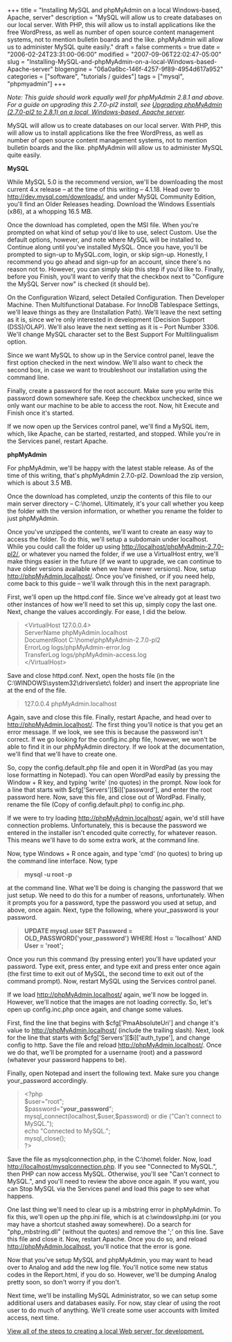 +++
title = "Installing MySQL and phpMyAdmin on a local Windows-based, Apache, server"
description = "MySQL will allow us to create databases on our local server. With PHP, this will allow us to install applications like the free WordPress, as well as number of open source content management systems, not to mention bulletin boards and the like. phpMyAdmin will allow us to administer MySQL quite easily."
draft = false
comments = true
date = "2006-02-24T23:31:00-06:00"
modified = "2007-09-06T22:02:47-05:00"
slug = "Installing-MySQL-and-phpMyAdmin-on-a-local-Windows-based-Apache-server"
blogengine = "06a0a6bc-146f-4257-9f89-4954d617a952"
categories = ["software", "tutorials / guides"]
tags = ["mysql", "phpmyadmin"]
+++

<div class="note">
<p>
<em>Note: This guide should work equally well for phpMyAdmin 2.8.1 and above.  For a guide on upgrading this 2.7.0-pl2 install, see <a href="http://strivinglife.com/words/post/Upgrading-phpMyAdmin-(270-pl2-to-281)-on-a-local%2c-Windows-based%2c-Apache-server.aspx">Upgrading phpMyAdmin (2.7.0-pl2 to 2.8.1) on a local, Windows-based, Apache server</a>.</em>
</p>
</div>
<p>
MySQL will allow us to create databases on our local server. With PHP, this will allow us to install applications like the free WordPress, as well as number of open source content management systems, not to mention bulletin boards and the like. phpMyAdmin will allow us to administer MySQL quite easily.
</p>
<p>
<strong>MySQL</strong>
</p>
<p>
While MySQL 5.0 is the recommend version, we&#39;ll be downloading the most current 4.x release &ndash; at the time of this writing &ndash; 4.1.18. Head over to <a href="http://dev.mysql.com/downloads/">http://dev.mysql.com/downloads/</a>, and under MySQL Community Edition, you&#39;ll find an Older Releases heading. Download the Windows Essentials (x86), at a whopping 16.5 MB.
</p>
<p>
Once the download has completed, open the MSI file. When you&#39;re prompted on what kind of setup you&#39;d like to use, select Custom. Use the default options, however, and note where MySQL will be installed to. Continue along until you&#39;ve installed MySQL. Once you have, you&#39;ll be prompted to sign-up to MySQL.com, login, or skip sign-up. Honestly, I recommend you go ahead and sign-up for an account, since there&#39;s no reason not to. However, you can simply skip this step if you&#39;d like to. Finally, before you Finish, you&#39;ll want to verify that the checkbox next to &quot;Configure the MySQL Server now&quot; is checked (it should be).
</p>
<p>
On the Configuration Wizard, select Detailed Configuration. Then Developer Machine. Then Multifunctional Database. For InnoDB Tablespace Settings, we&#39;ll leave things as they are (Installation Path). We&#39;ll leave the next setting as it is, since we&#39;re only interested in development (Decision Support (DSS)/OLAP). We&#39;ll also leave the next setting as it is &ndash; Port Number 3306. We&#39;ll change MySQL character set to the Best Support For Multilingualism option.
</p>
<p>
Since we want MySQL to show up in the Service control panel, leave the first option checked in the next window. We&#39;ll also want to check the second box, in case we want to troubleshoot our installation using the command line.
</p>
<p>
Finally, create a password for the root account. Make sure you write this password down somewhere safe. Keep the checkbox unchecked, since we only want our machine to be able to access the root. Now, hit Execute and Finish once it&#39;s started.
</p>
<p>
If we now open up the Services control panel, we&#39;ll find a MySQL item, which, like Apache, can be started, restarted, and stopped. While you&#39;re in the Services panel, restart Apache.
</p>
<p>
<strong>phpMyAdmin</strong>
</p>
<p>
For phpMyAdmin, we&#39;ll be happy with the latest stable release. As of the time of this writing, that&#39;s phpMyAdmin 2.7.0-pl2. Download the zip version, which is about 3.5 MB.
</p>
<p>
Once the download has completed, unzip the contents of this file to our main server directory &ndash; C:\home\. Ultimately, it&#39;s your call whether you keep the folder with the version information, or whether you rename the folder to just phpMyAdmin.
</p>
<p>
Once you&#39;ve unzipped the contents, we&#39;ll want to create an easy way to access the folder. To do this, we&#39;ll setup a subdomain under localhost. While you could call the folder up using <a href="http://localhost/phpMyAdmin-2.7.0-pl2/">http://localhost/phpMyAdmin-2.7.0-pl2/</a>, or whatever you named the folder, if we use a VirtualHost entry, we&#39;ll make things easier in the future (if we want to upgrade, we can continue to have older versions available when we have newer versions). Now, setup <a href="http://phpMyAdmin.localhost/">http://phpMyAdmin.localhost/</a>. Once you&#39;ve finished, or if you need help, come back to this guide &ndash; we&#39;ll walk through this in the next paragraph.
</p>
<p>
First, we&#39;ll open up the httpd.conf file. Since we&#39;ve already got at least two other instances of how we&#39;ll need to set this up, simply copy the last one. Next, change the values accordingly. For ease, I did the below.
</p>
<blockquote>
	<p>
	&lt;VirtualHost 127.0.0.4&gt;<br />
	ServerName phpMyAdmin.localhost<br />
	DocumentRoot C:\home\phpMyAdmin-2.7.0-pl2<br />
	ErrorLog logs/phpMyAdmin-error.log<br />
	TransferLog logs/phpMyAdmin-access.log<br />
	&lt;/VirtualHost&gt;
	</p>
</blockquote>
<p>
Save and close httpd.conf. Next, open the hosts file (in the C:\WINDOWS\system32\drivers\etc\ folder) and insert the appropriate line at the end of the file.
</p>
<blockquote>
	<p>
	127.0.0.4	phpMyAdmin.localhost
	</p>
</blockquote>
<p>
Again, save and close this file. Finally, restart Apache, and head over to <a href="http://phpMyAdmin.localhost/">http://phpMyAdmin.localhost/</a>. The first thing you&#39;ll notice is that you get an error message. If we look, we see this is because the password isn&#39;t correct. If we go looking for the config.inc.php file, however, we won&#39;t be able to find it in our phpMyAdmin directory. If we look at the documentation, we&#39;ll find that we&#39;ll have to create one.
</p>
<p>
So, copy the config.default.php file and open it in WordPad (as you may lose formatting in Notepad). You can open WordPad easily by pressing the Window + R key, and typing &#39;write&#39; (no quotes) in the prompt. Now look for a line that starts with $cfg[&#39;Servers&#39;][$i][&#39;password&#39;], and enter the root password here. Now, save this file, and close out of WordPad. Finally, rename the file (Copy of config.default.php) to config.inc.php.
</p>
<p>
If we were to try loading <a href="http://phpMyAdmin.localhost/">http://phpMyAdmin.localhost/</a> again, we&#39;d still have connection problems. Unfortunately, this is because the password we entered in the installer isn&#39;t encoded quite correctly, for whatever reason. This means we&#39;ll have to do some extra work, at the command line.
</p>
<p>
Now, type Windows + R once again, and type &#39;cmd&#39; (no quotes) to bring up the command line interface. Now, type
</p>
<blockquote>
	<p>
	<strong>mysql -u root -p</strong>
	</p>
</blockquote>
<p>
at the command line. What we&#39;ll be doing is changing the password that we just setup. We need to do this for a number of reasons, unfortunately. When it prompts you for a password, type the password you used at setup, and above, once again. Next, type the following, where your_password is your password.
</p>
<blockquote>
	<p>
	<strong>UPDATE mysql.user SET Password = OLD_PASSWORD(&#39;your_password&#39;) WHERE Host = &#39;localhost&#39; AND User = &#39;root&#39;;</strong>
	</p>
</blockquote>
<p>
Once you run this command (by pressing enter) you&#39;ll have updated your password. Type exit, press enter, and type exit and press enter once again (the first time to exit out of MySQL, the second time to exit out of the command prompt). Now, restart MySQL using the Services control panel.
</p>
<p>
If we load <a href="http://phpmyadmin.localhost/">http://phpMyAdmin.localhost/</a> again, we&#39;ll now be logged in. However, we&#39;ll notice that the images are not loading correctly. So, let&#39;s open up config.inc.php once again, and change some values.
</p>
<p>
First, find the line that begins with $cfg[&#39;PmaAbsoluteUri&#39;] and change it&#39;s value to <a href="http://phpMyAdmin.localhost/">http://phpMyAdmin.localhost/</a> (include the trailing slash). Next, look for the line that starts with $cfg[&#39;Servers&#39;][$i][&#39;auth_type&#39;], and change config to http. Save the file and reload <a href="http://phpMyAdmin.localhost/">http://phpMyAdmin.localhost/</a>. Once we do that, we&#39;ll be prompted for a username (root) and a password (whatever your password happens to be).
</p>
<p>
Finally, open Notepad and insert the following text. Make sure you change your_password accordingly.
</p>
<blockquote>
	<p>
	&lt;?php<br />
	$user=&quot;root&quot;;<br />
	$password=&quot;<strong>your_password</strong>&quot;;<br />
	mysql_connect(localhost,$user,$password) or die (&quot;Can&#39;t connect to MySQL.&quot;);<br />
	echo &quot;Connected to MySQL.&quot;;<br />
	mysql_close();<br />
	?&gt;
	</p>
</blockquote>
<p>
Save the file as mysqlconnection.php, in the C:\home\ folder. Now, load <a href="http://localhost/mysqlconnection.php">http://localhost/mysqlconnection.php</a>. If you see &quot;Connected to MySQL.&quot;, then PHP can now access MySQL. Otherwise, you&#39;ll see &quot;Can&#39;t connect to MySQL.&quot;, and you&#39;ll need to review the above once again. If you want, you can Stop MySQL via the Services panel and load this page to see what happens.
</p>
<p>
One last thing we&#39;ll need to clear up is a mbstring error in phpMyAdmin. To fix this, we&#39;ll open up the php.ini file, which is at c:\windows\php.ini (or you may have a shortcut stashed away somewhere). Do a search for &quot;php_mbstring.dll&quot; (without the quotes) and remove the &#39;;&#39; on this line. Save this file and close it. Now, restart Apache. Once you do so, and reload <a href="http://phpMyAdmin.localhost/">http://phpMyAdmin.localhost</a>, you&#39;ll notice that the error is gone.
</p>
<p>
Now that you&#39;ve setup MySQL and phpMyAdmin, you may want to head over to Analog and add the new log file. You&#39;ll notice some new status codes in the Report.html, if you do so. However, we&#39;ll be dumping Analog pretty soon, so don&#39;t worry if you don&#39;t.
</p>
<p>
Next time, we&#39;ll be installing MySQL Administrator, so we can setup some additional users and databases easily. For now, stay clear of using the root user to do much of anything. We&#39;ll create some user accounts with limited access, next time.
</p>
<p>
<a href="http://strivinglife.com/local-apache-server/">View all of the steps to creating a local Web server, for development.</a>
</p>

